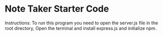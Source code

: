 # Note Taker Starter Code

Instructions:  To run this program you need to open the server.js file in the root directory,  Open the terminal and install express.js and initialize npm.


